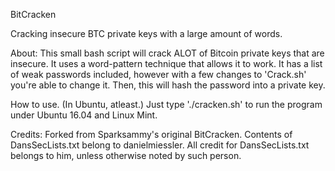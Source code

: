 BitCracken

Cracking insecure BTC private keys with a large amount of words.

About:
This small bash script will crack ALOT of Bitcoin private keys that are insecure. It uses a word-pattern technique that allows it to work. It has a list of weak passwords included, however with a few changes to 'Crack.sh' you're able to change it. Then, this will hash the password into a private key.

How to use. (In Ubuntu, atleast.)
Just type './cracken.sh' to run the program under Ubuntu 16.04 and Linux Mint.

Credits:
Forked from Sparksammy's original BitCracken. 
Contents of DansSecLists.txt belong to danielmiessler.
All credit for DansSecLists.txt belongs to him, unless otherwise noted by such person.
